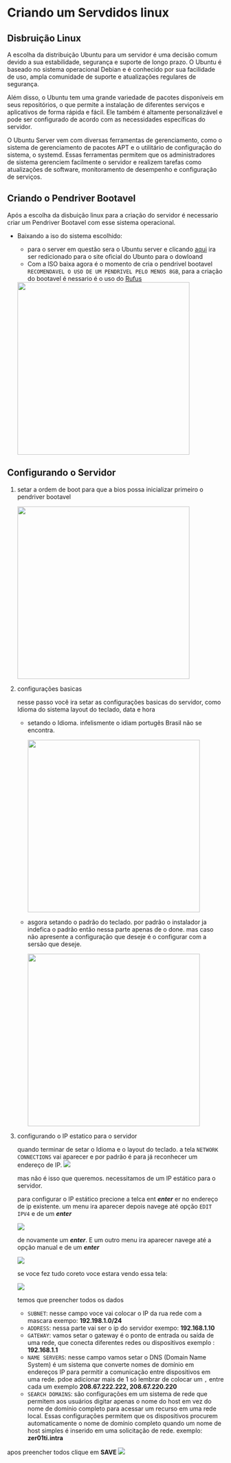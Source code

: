 # Criando um Servdidos linux 

## Disbruição Linux

A escolha da distribuição Ubuntu para um servidor é uma decisão comum devido a sua estabilidade, segurança e suporte de longo prazo. O Ubuntu é baseado no sistema operacional Debian e é conhecido por sua facilidade de uso, ampla comunidade de suporte e atualizações regulares de segurança.

Além disso, o Ubuntu tem uma grande variedade de pacotes disponíveis em seus repositórios, o que permite a instalação de diferentes serviços e aplicativos de forma rápida e fácil. Ele também é altamente personalizável e pode ser configurado de acordo com as necessidades específicas do servidor.

O Ubuntu Server vem com diversas ferramentas de gerenciamento, como o sistema de gerenciamento de pacotes APT e o utilitário de configuração do sistema, o systemd. Essas ferramentas permitem que os administradores de sistema gerenciem facilmente o servidor e realizem tarefas como atualizações de software, monitoramento de desempenho e configuração de serviços.


## Criando o Pendriver Bootavel 

 Após a escolha da disbuição linux para  a criação do servidor é necessario criar um Pendriver Bootavel com esse sistema operacional.

 - Baixando a iso do sistema escolhido:
    -  para o server em questão sera o Ubuntu server e clicando [aqui](https://ubuntu.com/download/server)  ira ser redicionado para o site oficial do Ubunto para o dowloand 
    - Com a ISO baixa agora é o momento  de cria o pendrivel bootavel `RECOMENDAVEL O USO DE UM PENDRIVEL PELO MENOS 8GB`, para a criação do bootavel é nessario é o uso do [Rufus](http://rufus.ie/pt_BR/)

    <img src="assets\screenshot2_en.png" width="400">

## Configurando o Servidor 

1. setar a ordem de boot para que a bios possa inicializar primeiro o pendriver bootavel 

    <img src="assets\boot-from-usb-bios.png" width="400">

2. configurações basicas 

    nesse passo você ira setar as configurações basicas do servidor, como  Idioma do sistema layout do teclado, data e hora 
    - setando o Idioma. infelismente o idiam portugês Brasil não se encontra.

        <img src="assets\set-language.png" width="400">

    -  asgora setando o padrão do teclado. por padrão o instalador ja indefica o padrão então nessa parte apenas de o done. mas caso não apresente a configuração que deseje é o configurar com a sersão que deseje.

        <img src="assets\set-keyboard.png" width="400">


3. configurando o IP estatico para o servidor 
    
    quando terminar  de setar o Idioma e o layout do teclado.  a tela `NETWORK CONNECTIONS` vai aparecer  e por padrão é para já reconhecer um endereço de IP.
     <img src="assets\ip-page-padrao.png">

     mas não é isso que queremos. necessitamos de um IP estático para o servidor. 

     para configurar o IP estático precione a telca ent ***enter*** er no endereço de ip existente. um menu ira aparecer depois navege até opção `EDIT IPV4` e de  um ***enter***

    <img src="assets\ip-select.png">

    de novamente um ***enter***.
    E um outro menu ira aparecer navege até a opção manual e de um ***enter***

    <img src="assets\ip-select2.png">

    se voce fez tudo coreto voce estara vendo essa tela: 

    <img src="assets\ip-select-manual-vazia.png">

    temos que preencher todos os dados 
    - `SUBNET`:  nesse campo voce vai colocar o IP da rua rede com a mascara exempo: **192.198.1.0/24**
    - `ADDRESS`: nessa parte vai ser o ip do servidor exempo: **192.168.1.10**
    - `GATEWAY`: vamos setar o gateway é o ponto de entrada ou saída de uma rede, que conecta diferentes redes ou dispositivos exemplo : **192.168.1.1**
    - `NAME SERVERS`: nesse campo vamos setar o DNS (Domain Name System) é um sistema que converte nomes de domínio em endereços IP para permitir a comunicação entre dispositivos em uma rede. pdoe adicionar mais de 1 só lembrar de colocar um `,` entre cada um exemplo  **208.67.222.222, 208.67.220.220**
    - `SEARCH DOMAINS`: são configurações em um sistema de rede que permitem aos usuários digitar apenas o nome do host em vez do nome de domínio completo para acessar um recurso em uma rede local. Essas configurações permitem que os dispositivos procurem automaticamente o nome de domínio completo quando um nome de host simples é inserido em uma solicitação de rede. exemplo: **zer01ti.intra**

apos preencher todos clique em **SAVE**
<img src="assets\ip-select-manual.png">